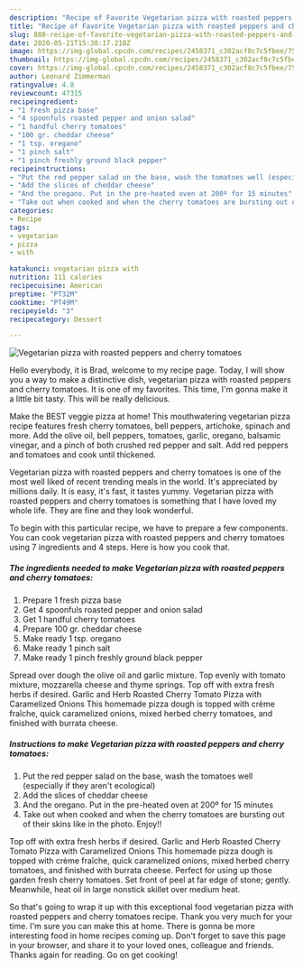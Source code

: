```yaml
---
description: "Recipe of Favorite Vegetarian pizza with roasted peppers and cherry tomatoes"
title: "Recipe of Favorite Vegetarian pizza with roasted peppers and cherry tomatoes"
slug: 880-recipe-of-favorite-vegetarian-pizza-with-roasted-peppers-and-cherry-tomatoes
date: 2020-05-21T15:38:17.210Z
image: https://img-global.cpcdn.com/recipes/2458371_c302acf8c7c5fbee/751x532cq70/vegetarian-pizza-with-roasted-peppers-and-cherry-tomatoes-recipe-main-photo.jpg
thumbnail: https://img-global.cpcdn.com/recipes/2458371_c302acf8c7c5fbee/751x532cq70/vegetarian-pizza-with-roasted-peppers-and-cherry-tomatoes-recipe-main-photo.jpg
cover: https://img-global.cpcdn.com/recipes/2458371_c302acf8c7c5fbee/751x532cq70/vegetarian-pizza-with-roasted-peppers-and-cherry-tomatoes-recipe-main-photo.jpg
author: Leonard Zimmerman
ratingvalue: 4.8
reviewcount: 47315
recipeingredient:
- "1 fresh pizza base"
- "4 spoonfuls roasted pepper and onion salad"
- "1 handful cherry tomatoes"
- "100 gr. cheddar cheese"
- "1 tsp. oregano"
- "1 pinch salt"
- "1 pinch freshly ground black pepper"
recipeinstructions:
- "Put the red pepper salad on the base, wash the tomatoes well (especially if they aren&#39;t ecological)"
- "Add the slices of cheddar cheese"
- "And the oregano. Put in the pre-heated oven at 200º for 15 minutes"
- "Take out when cooked and when the cherry tomatoes are bursting out of their skins like in the photo. Enjoy!!"
categories:
- Recipe
tags:
- vegetarian
- pizza
- with

katakunci: vegetarian pizza with 
nutrition: 111 calories
recipecuisine: American
preptime: "PT32M"
cooktime: "PT49M"
recipeyield: "3"
recipecategory: Dessert

---
```



![Vegetarian pizza with roasted peppers and cherry tomatoes](https://img-global.cpcdn.com/recipes/2458371_c302acf8c7c5fbee/751x532cq70/vegetarian-pizza-with-roasted-peppers-and-cherry-tomatoes-recipe-main-photo.jpg)

Hello everybody, it is Brad, welcome to my recipe page. Today, I will show you a way to make a distinctive dish, vegetarian pizza with roasted peppers and cherry tomatoes. It is one of my favorites. This time, I'm gonna make it a little bit tasty. This will be really delicious.

Make the BEST veggie pizza at home! This mouthwatering vegetarian pizza recipe features fresh cherry tomatoes, bell peppers, artichoke, spinach and more. Add the olive oil, bell peppers, tomatoes, garlic, oregano, balsamic vinegar, and a pinch of both crushed red pepper and salt. Add red peppers and tomatoes and cook until thickened.

Vegetarian pizza with roasted peppers and cherry tomatoes is one of the most well liked of recent trending meals in the world. It's appreciated by millions daily. It is easy, it's fast, it tastes yummy. Vegetarian pizza with roasted peppers and cherry tomatoes is something that I have loved my whole life. They are fine and they look wonderful.


To begin with this particular recipe, we have to prepare a few components. You can cook vegetarian pizza with roasted peppers and cherry tomatoes using 7 ingredients and 4 steps. Here is how you cook that.

<!--inarticleads1-->

##### The ingredients needed to make Vegetarian pizza with roasted peppers and cherry tomatoes:

1. Prepare 1 fresh pizza base
1. Get 4 spoonfuls roasted pepper and onion salad
1. Get 1 handful cherry tomatoes
1. Prepare 100 gr. cheddar cheese
1. Make ready 1 tsp. oregano
1. Make ready 1 pinch salt
1. Make ready 1 pinch freshly ground black pepper


Spread over dough the olive oil and garlic mixture. Top evenly with tomato mixture, mozzarella cheese and thyme springs. Top off with extra fresh herbs if desired. Garlic and Herb Roasted Cherry Tomato Pizza with Caramelized Onions This homemade pizza dough is topped with crème fraîche, quick caramelized onions, mixed herbed cherry tomatoes, and finished with burrata cheese. 

<!--inarticleads2-->

##### Instructions to make Vegetarian pizza with roasted peppers and cherry tomatoes:

1. Put the red pepper salad on the base, wash the tomatoes well (especially if they aren&#39;t ecological)
1. Add the slices of cheddar cheese
1. And the oregano. Put in the pre-heated oven at 200º for 15 minutes
1. Take out when cooked and when the cherry tomatoes are bursting out of their skins like in the photo. Enjoy!!


Top off with extra fresh herbs if desired. Garlic and Herb Roasted Cherry Tomato Pizza with Caramelized Onions This homemade pizza dough is topped with crème fraîche, quick caramelized onions, mixed herbed cherry tomatoes, and finished with burrata cheese. Perfect for using up those garden fresh cherry tomatoes. Set front of peel at far edge of stone; gently. Meanwhile, heat oil in large nonstick skillet over medium heat. 

So that's going to wrap it up with this exceptional food vegetarian pizza with roasted peppers and cherry tomatoes recipe. Thank you very much for your time. I'm sure you can make this at home. There is gonna be more interesting food in home recipes coming up. Don't forget to save this page in your browser, and share it to your loved ones, colleague and friends. Thanks again for reading. Go on get cooking!
